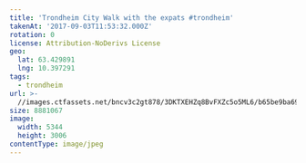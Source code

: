 ```yaml
---
title: 'Trondheim City Walk with the expats #trondheim'
takenAt: '2017-09-03T11:53:32.000Z'
rotation: 0
license: Attribution-NoDerivs License
geo:
  lat: 63.429891
  lng: 10.397291
tags:
  - trondheim
url: >-
  //images.ctfassets.net/bncv3c2gt878/3DKTXEHZq8BvFXZc5o5ML6/b65be9ba696737f45b0c4ecfbeed0d44/trondheim-city-walk-with-the-expats-trondheim_36200260133_o
size: 8881067
image:
  width: 5344
  height: 3006
contentType: image/jpeg
---
```


